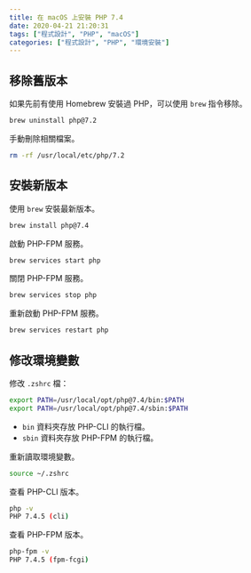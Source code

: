 ```yaml
---
title: 在 macOS 上安裝 PHP 7.4
date: 2020-04-21 21:20:31
tags: ["程式設計", "PHP", "macOS"]
categories: ["程式設計", "PHP", "環境安裝"]
---
```


## 移除舊版本

如果先前有使用 Homebrew 安裝過 PHP，可以使用 `brew` 指令移除。

```BASH
brew uninstall php@7.2
```

手動刪除相關檔案。

```BASH
rm -rf /usr/local/etc/php/7.2
```

## 安裝新版本

使用 `brew` 安裝最新版本。

```BASH
brew install php@7.4
```

啟動 PHP-FPM 服務。

```BASH
brew services start php
```

關閉 PHP-FPM 服務。

```BASH
brew services stop php
```

重新啟動 PHP-FPM 服務。

```BASH
brew services restart php
```

## 修改環境變數

修改 `.zshrc` 檔：

```BASH
export PATH=/usr/local/opt/php@7.4/bin:$PATH
export PATH=/usr/local/opt/php@7.4/sbin:$PATH
```

- `bin` 資料夾存放 PHP-CLI 的執行檔。
- `sbin` 資料夾存放 PHP-FPM 的執行檔。

重新讀取環境變數。

```BASH
source ~/.zshrc
```

查看 PHP-CLI 版本。

```BASH
php -v
PHP 7.4.5 (cli)
```

查看 PHP-FPM 版本。

```BASH
php-fpm -v
PHP 7.4.5 (fpm-fcgi)
```

